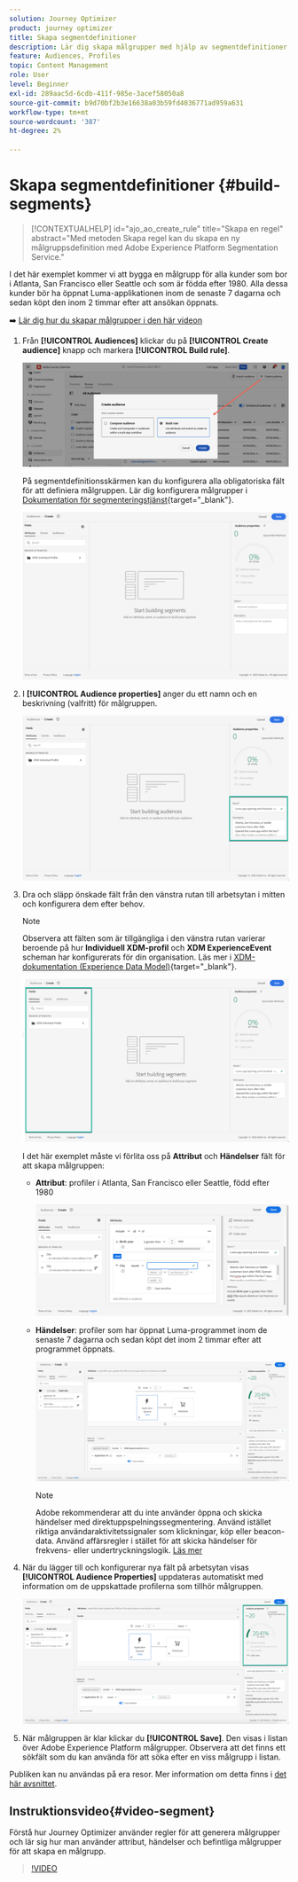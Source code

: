 ```yaml
---
solution: Journey Optimizer
product: journey optimizer
title: Skapa segmentdefinitioner
description: Lär dig skapa målgrupper med hjälp av segmentdefinitioner
feature: Audiences, Profiles
topic: Content Management
role: User
level: Beginner
exl-id: 289aac5d-6cdb-411f-985e-3acef58050a8
source-git-commit: b9d70bf2b3e16638a03b59fd4036771ad959a631
workflow-type: tm+mt
source-wordcount: '387'
ht-degree: 2%

---
```


# Skapa segmentdefinitioner {#build-segments}

>[!CONTEXTUALHELP]
>id="ajo_ao_create_rule"
>title="Skapa en regel"
>abstract="Med metoden Skapa regel kan du skapa en ny målgruppsdefinition med Adobe Experience Platform Segmentation Service."

I det här exemplet kommer vi att bygga en målgrupp för alla kunder som bor i Atlanta, San Francisco eller Seattle och som är födda efter 1980. Alla dessa kunder bör ha öppnat Luma-applikationen inom de senaste 7 dagarna och sedan köpt den inom 2 timmar efter att ansökan öppnats.

➡️ [Lär dig hur du skapar målgrupper i den här videon](#video-segment)

1. Från **[!UICONTROL Audiences]** klickar du på **[!UICONTROL Create audience]** knapp och markera **[!UICONTROL Build rule]**.

   ![](assets/create-segment.png)

   På segmentdefinitionsskärmen kan du konfigurera alla obligatoriska fält för att definiera målgruppen. Lär dig konfigurera målgrupper i [Dokumentation för segmenteringstjänst](https://experienceleague.adobe.com/docs/experience-platform/segmentation/ui/overview.html){target="_blank"}.

   ![](assets/segment-builder.png)

1. I **[!UICONTROL Audience properties]** anger du ett namn och en beskrivning (valfritt) för målgruppen.

   ![](assets/segment-properties.png)

1. Dra och släpp önskade fält från den vänstra rutan till arbetsytan i mitten och konfigurera dem efter behov.

   >[!NOTE]
   >
   >Observera att fälten som är tillgängliga i den vänstra rutan varierar beroende på hur **Individuell XDM-profil** och **XDM ExperienceEvent** scheman har konfigurerats för din organisation.  Läs mer i [XDM-dokumentation (Experience Data Model)](https://experienceleague.adobe.com/docs/experience-platform/xdm/home.html?lang=sv){target="_blank"}.

   ![](assets/drag-fields.png)

   I det här exemplet måste vi förlita oss på **Attribut** och **Händelser** fält för att skapa målgruppen:

   * **Attribut**: profiler i Atlanta, San Francisco eller Seattle, född efter 1980

     ![](assets/add-attributes.png)

   * **Händelser**: profiler som har öppnat Luma-programmet inom de senaste 7 dagarna och sedan köpt det inom 2 timmar efter att programmet öppnats.

     ![](assets/add-events.png)

     >[!NOTE]
     >
     >Adobe rekommenderar att du inte använder öppna och skicka händelser med direktuppspelningssegmentering. Använd istället riktiga användaraktivitetssignaler som klickningar, köp eller beacon-data. Använd affärsregler i stället för att skicka händelser för frekvens- eller undertryckningslogik. [Läs mer](about-audiences.md#open-and-send-event-guardrails)

1. När du lägger till och konfigurerar nya fält på arbetsytan visas **[!UICONTROL Audience Properties]** uppdateras automatiskt med information om de uppskattade profilerna som tillhör målgruppen.

   ![](assets/segment-estimate.png)

1. När målgruppen är klar klickar du **[!UICONTROL Save]**. Den visas i listan över Adobe Experience Platform målgrupper. Observera att det finns ett sökfält som du kan använda för att söka efter en viss målgrupp i listan.

Publiken kan nu användas på era resor. Mer information om detta finns i [det här avsnittet](../audience/about-audiences.md).

## Instruktionsvideo{#video-segment}

Förstå hur Journey Optimizer använder regler för att generera målgrupper och lär sig hur man använder attribut, händelser och befintliga målgrupper för att skapa en målgrupp.

>[!VIDEO](https://video.tv.adobe.com/v/3425020?quality=12)

